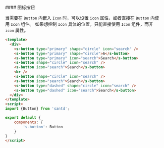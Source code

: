<codebox>
#### 图标按钮

当需要在 `Button` 内嵌入 `Icon` 时，可以设置 `icon` 属性，或者直接在 `Button` 内使用 `Icon` 组件。
如果想控制 `Icon` 具体的位置，只能直接使用 `Icon` 组件，而非 `icon` 属性。

```html
<template>
  <div>
    <s-button type="primary" shape="circle" icon="search" />
    <s-button type="primary" shape="circle">A</s-button>
    <s-button type="primary" icon="search">Search</s-button>
    <s-button shape="circle" icon="search" />
    <s-button icon="search">Search</s-button>
    <br />
    <s-button shape="circle" icon="search" />
    <s-button icon="search">Search</s-button>
    <s-button type="dashed" shape="circle" icon="search" />
    <s-button type="dashed" icon="search">Search</s-button>
  </div>
</template>
<script>
import {Button} from 'santd';

export default {
    components: {
        's-button': Button
    }
}
</script>
```
</codebox>
